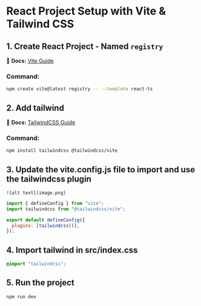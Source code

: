 # React Project Setup with Vite & Tailwind CSS

## 1. Create React Project - Named `registry`

📌 **Docs:** [Vite Guide](https://vite.dev/guide/)

### Command:

```sh
npm create vite@latest registry -- --template react-ts

```

## 2. Add tailwind

📌 **Docs:** [TailwindCSS Guide](https://tailwindcss.com/docs/installation/using-vite)

### Command:

```sh
npm install tailwindcss @tailwindcss/vite
```

## 3. Update the vite.config.js file to import and use the tailwindcss plugin

    ![alt text](image.png)

```js
import { defineConfig } from "vite";
import tailwindcss from "@tailwindcss/vite";

export default defineConfig({
  plugins: [tailwindcss()],
});
```

## 4. Import tailwind in src/index.css

```css
@import "tailwindcss";
```

## 5. Run the project

```sh
npm run dev
```
